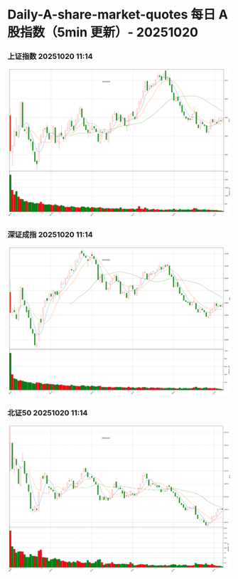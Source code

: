 
# Daily-A-share-market-quotes 每日 A 股指数（5min 更新）- 20251020

### 上证指数 20251020 11:14
![](./fig/2025/10/20251020-sh000001.png)

### 深证成指 20251020 11:14
![](./fig/2025/10/20251020-sz399001.png)

### 北证50 20251020 11:14
![](./fig/2025/10/20251020-bj899050.png)
